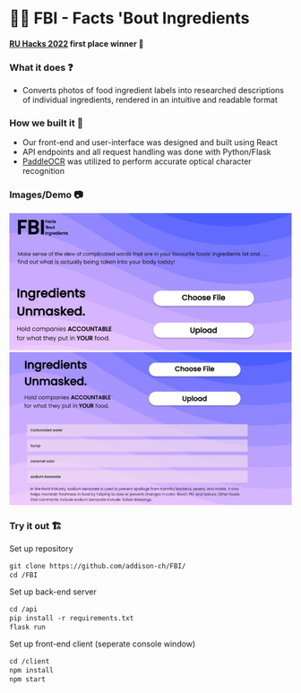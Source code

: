 # 🕵️‍♀️ FBI - Facts 'Bout Ingredients

#### [RU Hacks 2022](https://ru-hacks-2022-digital-15171.devpost.com/) first place winner 🥇


### What it does ❓
- Converts photos of food ingredient labels into researched descriptions of individual ingredients, rendered in an intuitive and readable format


### How we built it 🔨
- Our front-end and user-interface was designed and built using React
- API endpoints and all request handling was done with Python/Flask
- [PaddleOCR](https://github.com/PaddlePaddle/PaddleOCR) was utilized to perform accurate optical character recognition 

### Images/Demo 📷
[![Watch the video](FBI.jpg)](https://www.youtube.com/watch?v=igmloHsiuGA)
[![Watch the video](FBI2.jpg)](https://www.youtube.com/watch?v=igmloHsiuGA)

### Try it out 🏗
Set up repository
```
git clone https://github.com/addison-ch/FBI/
cd /FBI
```

Set up back-end server

   ```
   cd /api
pip install -r requirements.txt
flask run
   ```

Set up front-end client (seperate console window)
```
cd /client
npm install
npm start
```
